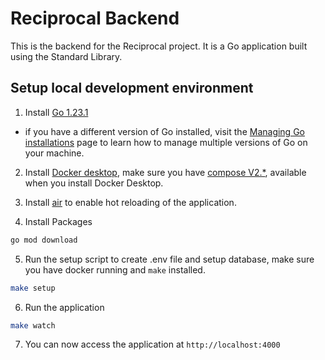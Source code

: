 # Reciprocal Backend
This is the backend for the Reciprocal project. It is a Go application built using the Standard Library.

## Setup local development environment
1. Install [Go 1.23.1](https://golang.org/dl/)
  - if you have a different version of Go installed, visit the [Managing Go installations](https://go.dev/doc/manage-install) page to learn how to manage multiple versions of Go on your machine.

2. Install [Docker desktop](https://www.docker.com/products/docker-desktop/), make sure you have [compose V2.*](https://docs.docker.com/compose/migrate/), available when you install Docker Desktop.

3. Install [air](https://github.com/air-verse/air?tab=readme-ov-file#installation) to enable hot reloading of the application.

4. Install Packages
```bash
go mod download
```

5. Run the setup script to create .env file and setup database, make sure you have docker running and `make` installed.
```bash
make setup
```

6. Run the application
```bash
make watch
```

7. You can now access the application at `http://localhost:4000`